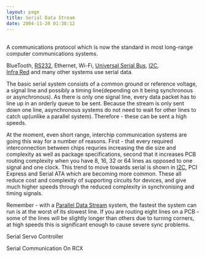 ```yaml
---
layout: page
title: Serial Data Stream
date: 2004-11-20 01:38:12
---
```

<p>
<br/>A communications protocol which is now the standard in most long-range computer communications systems.
</p>
<p>BlueTooth, <a class="wiki" href="/wiki/rs232.html" title="A serial communication standard">RS232</a>, Ethernet, Wi-Fi, <a class="wiki" href="/wiki/universal_serial_bus.html" title="Universal Serial Bus">Universal Serial Bus</a>, <a class="wiki" href="/wiki/i2c.html" title="Inter Integrated Circuit bus">I2C</a>,
<br/><a class="wiki" href="/wiki/infra_red.html" title="A type of EM radiation commonly used for digital communications">Infra Red</a> and many other systems use serial data.
</p>
<p>The basic serial system consists of a common ground or reference voltage, a signal line and possibly a timing line(depending on it being synchronous or asynchronous).  As there is only one signal line, every data packet has to line up in an orderly queue to be sent.  Because the stream is only sent down one line, asynchronous systems do not need to wait for other lines to catch up(unlike a parallel system).  Therefore - these can be sent a high speeds.
</p>
<p>At the moment, even short range, interchip communication systems are going this way for a number of reasons. First - that every required interconnection between chips requries increasing the die size and complexity as well as package specifications, second that it increases PCB routing complexity when you have 8, 16, 32 or 64 lines as opposed to one signal and one clock. This trend to move towards serial is shown in <a class="wiki" href="/wiki/i2c.html" title="Inter Integrated Circuit bus">I2C</a>, PCI Express and Serial ATA which are becoming more common. These all reduce cost and complexity of supporting circuits for devices, and give much higher speeds through the reduced complexity in synchronising and timing signals.
</p>
<p>Remember - with a <a class="wiki" href="/wiki/parallel_data_stream.html" title="Parallel Data Stream">Parallel Data Stream</a> system, the fastest the system can run is at the worst of its slowest line. If you are routing eight lines on a PCB - some of the lines will be slightly longer than others due to turning corners, at high speeds this is significant enough to cause severe sync problems.
</p>
<p>Serial Servo Controller
</p>
<p>Serial Communication On RCX
</p>
